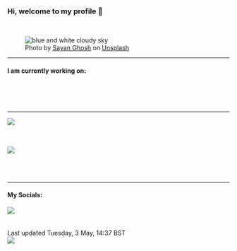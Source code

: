 <h3>Hi, welcome to my profile 👋</h3>

<br />
<figure>
  <img
    src="https://images.unsplash.com/photo-1601133819953-039fed32ef5f?crop=entropy&cs=tinysrgb&fit=max&fm=jpg&ixid=MnwyNzQ3MDB8MHwxfHJhbmRvbXx8fHx8fHx8fDE2NTE1ODExNDI&ixlib=rb-1.2.1&q=80&w=1080&auto=format"
    alt="blue and white cloudy sky" 
  />
  <figcaption>Photo by <a
    href="https://unsplash.com/@7th_verse?utm_source=Profile%20readme&utm_medium=referral">Sayan Ghosh</a> on <a
    href="https://unsplash.com/?utm_source=Profile%20readme&utm_medium=referral">Unsplash</a></figcaption>
</figure>


<hr />
<h4>I am currently working on:</h4>
<a href=""></a>

<br /><br /><br />

<hr />
<img
  src="https://github-readme-stats.vercel.app/api?username=shanelucy&show_icons=true&theme=calm"
/>
<br /><br /><br />

<img 
  src="https://github-readme-stats.vercel.app/api/top-langs/?username=shanelucy&theme=calm"
/>
<br /><br /><br /><br />
<hr />
<h4>My Socials:</h4>
<a href="https://uk.linkedin.com/in/shane-lucy-4735b616a">
  <img
    src="https://img.shields.io/badge/linkedin%20-%230077B5.svg?&style=for-the-badge&logo=linkedin&logoColor=white"
  />
</a>
<br /><br /><br />
Last updated Tuesday, 3 May, 14:37 BST
<br />
<img
  src="https://github.com/ShaneLucy/ShaneLucy/workflows/README%20build/badge.svg"
/>
